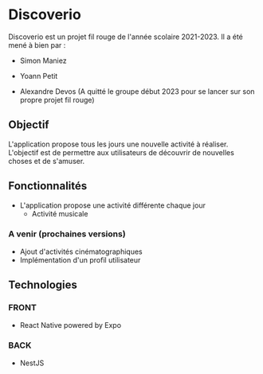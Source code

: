 # Discoverio

Discoverio est un projet fil rouge de l'année scolaire 2021-2023. Il a été mené à bien par :

- Simon Maniez
- Yoann Petit

- Alexandre Devos (A quitté le groupe début 2023 pour se lancer sur son propre projet fil rouge)

## Objectif

L'application propose tous les jours une nouvelle activité à réaliser. L'objectif est de permettre aux utilisateurs de découvrir de nouvelles choses et de s'amuser.

## Fonctionnalités

- L'application propose une activité différente chaque jour
  - Activité musicale

### A venir (prochaines versions)

- Ajout d'activités cinématographiques
- Implémentation d'un profil utilisateur

## Technologies

### FRONT

- React Native powered by Expo

### BACK

- NestJS
